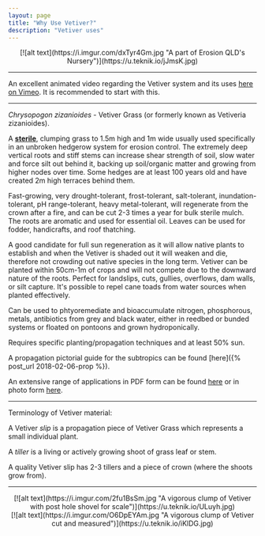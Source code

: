 ```yaml
---
layout: page
title: "Why Use Vetiver?"
description: "Vetiver uses"
---
```

<div style="text-align:center" markdown="1">
[![alt text](https://i.imgur.com/dxTyr4Gm.jpg "A part of Erosion QLD's Nursery")](https://u.teknik.io/jJmsK.jpg)
</div>

___

An excellent animated video regarding the Vetiver system and its uses [here on Vimeo](https://vimeo.com/283084349/893e726b2a). It is recommended to start with this.

___

*Chrysopogon zizanioides* - Vetiver Grass (or formerly known as Vetiveria zizanioides).

A [**sterile**](http://www.vetiver.org/AUS_weediness.pdf), clumping grass to 1.5m high and 1m wide usually used specifically in an unbroken hedgerow system for erosion control. The extremely deep vertical roots and stiff stems can increase shear strength of soil, slow water and force silt out behind it, backing up soil/organic matter and growing from higher nodes over time. Some hedges are at least 100 years old and have created 2m high terraces behind them.

Fast-growing, very drought-tolerant, frost-tolerant, salt-tolerant, inundation-tolerant, pH range-tolerant, heavy metal-tolerant, will regenerate from the crown after a fire, and can be cut 2-3 times a year for bulk sterile mulch. The roots are aromatic and used for essential oil. Leaves can be used for fodder, handicrafts, and roof thatching.

A good candidate for full sun regeneration as it will allow native plants to establish and when the Vetiver is shaded out it will weaken and die, therefore not crowding out native species in the long term. Vetiver can be planted within 50cm-1m of crops and will not compete due to the downward nature of the roots. Perfect for landslips, cuts, gullies, overflows, dam walls, or silt capture. It's possible to repel cane toads from water sources when planted effectively.

Can be used to phtyoremediate and bioaccumulate nitrogen, phosphorous, metals, antibiotics from grey and black water, either in reedbed or bunded systems or floated on pontoons and grown hydroponically.

Requires specific planting/propagation techniques and at least 50% sun.

A propagation pictorial guide for the subtropics can be found [here]({% post_url 2018-02-06-prop %}).

An extensive range of applications in PDF form can be found [here](http://www.vetiver.org/TVN_VS_GAL_HR%20/index.htm) or in photo form [here](https://picasaweb.google.com/112053823950476566695).

___

Terminology of Vetiver material:

A Vetiver *slip* is a propagation piece of Vetiver Grass which represents a small individual plant.

A *tiller* is a living or actively growing shoot of grass leaf or stem.

A quality Vetiver slip has 2-3 tillers and a piece of crown (where the shoots grow from).

___

<div style="text-align:center" markdown="1">
[![alt text](https://i.imgur.com/2fu1BsSm.jpg "A vigorous clump of Vetiver with post hole shovel for scale")](https://u.teknik.io/ULuyh.jpg)
</div>

<div style="text-align:center" markdown="1">
[![alt text](https://i.imgur.com/O6DpEYAm.jpg "A vigorous clump of Vetiver cut and measured")](https://u.teknik.io/iKlDG.jpg)
</div>